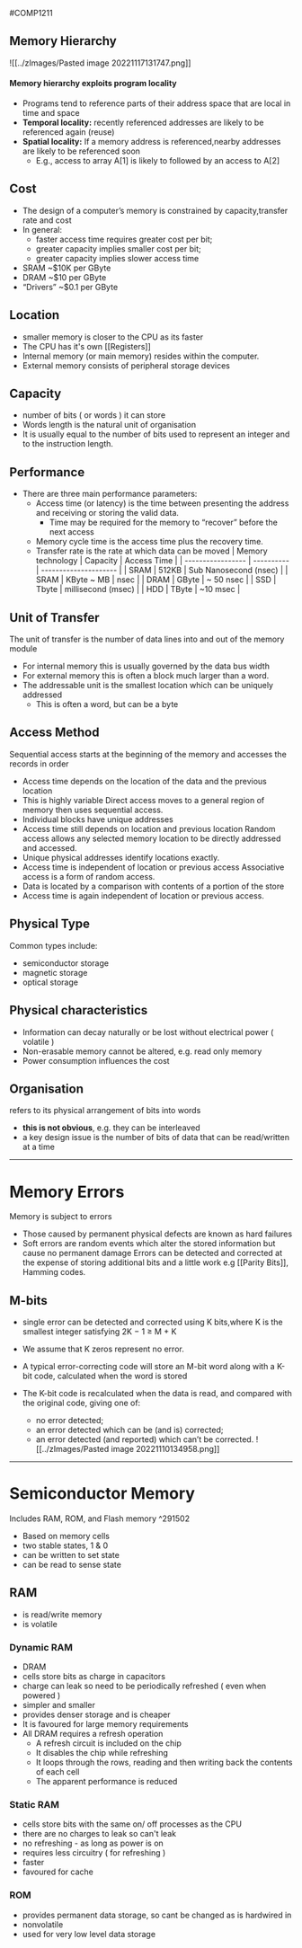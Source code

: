 #COMP1211 
## Memory Hierarchy
![[../zImages/Pasted image 20221117131747.png]]

#### Memory hierarchy exploits program locality
- Programs tend to reference parts of their address space that are local in time and space
- **Temporal locality:** recently referenced addresses are likely to be referenced again (reuse)
- **Spatial locality:** If a memory address is referenced,nearby addresses are likely to be referenced soon
	- E.g., access to array A[1] is likely to followed by an access to A[2] 

## Cost 
- The design of a computer’s memory is constrained by capacity,transfer rate and cost
- In general:
	- faster access time requires greater cost per bit;
	- greater capacity implies smaller cost per bit;
	- greater capacity implies slower access time
- SRAM ~$10K per GByte
- DRAM ~$10 per GByte
- “Drivers” ~$0.1 per GByte

## Location
- smaller memory is closer to the CPU as its faster
- The CPU has it's own [[Registers]]
- Internal memory (or main memory) resides within the computer.
- External memory consists of peripheral storage devices

## Capacity
- number of bits ( or words ) it can store
- Words length is the natural unit of organisation
- It is usually equal to the number of bits used to represent an integer and to the instruction length.

## Performance
- There are three main performance parameters: 
	- Access time (or latency) is the time between presenting the address and receiving or storing the valid data.
		- Time may be required for the memory to “recover” before the next access
	- Memory cycle time is the access time plus the recovery time.
	- Transfer rate is the rate at which data can be moved
| Memory technology | Capacity   | Access Time           |
| ----------------- | ---------- | --------------------- |
| SRAM              | 512KB      | Sub Nanosecond (nsec) |
| SRAM              | KByte ~ MB | nsec                  |
| DRAM              | GByte      | ~ 50 nsec             |
| SSD               | Tbyte      | millisecond (msec)    |
| HDD               | TByte      | ~10 msec              |

## Unit of Transfer
The unit of transfer is the number of data lines into and out of the memory module
- For internal memory this is usually governed by the data bus width
- For external memory this is often a block much larger than a word.
- The addressable unit is the smallest location which can be uniquely addressed
	- This is often a word, but can be a byte

## Access Method
Sequential access starts at the beginning of the memory and accesses the records in order
- Access time depends on the location of the data and the previous location
- This is highly variable
Direct access moves to a general region of memory then uses sequential access.
- Individual blocks have unique addresses
- Access time still depends on location and previous location
Random access allows any selected memory location to be directly addressed and accessed.
- Unique physical addresses identify locations exactly.
- Access time is independent of location or previous access
Associative access is a form of random access.
- Data is located by a comparison with contents of a portion of the store
- Access time is again independent of location or previous access.

## Physical Type
Common types include:
- semiconductor storage
- magnetic storage
- optical storage

## Physical characteristics
- Information can decay naturally or be lost without electrical power ( volatile )
- Non-erasable memory cannot be altered, e.g. read only memory
- Power consumption influences the cost

## Organisation
refers to its physical arrangement of bits into words
- **this is not obvious**, e.g. they can be interleaved
- a key design issue is the number of bits of data that can be read/written at a time

---
# Memory Errors
Memory is subject to errors
- Those caused by permanent physical defects are known as hard failures
- Soft errors are random events which alter the stored information but cause no permanent damage
Errors can be detected and corrected at the expense of storing additional bits and a little work
	e.g [[Parity Bits]], Hamming codes.

## M-bits
- single error can be detected and corrected using K bits,where K is the smallest integer satisfying
		2K − 1 ≥ M + K
- We assume that K zeros represent no error.

- A typical error-correcting code will store an M-bit word along with a K-bit code, calculated when the word is stored
- The K-bit code is recalculated when the data is read, and compared with the original code, giving one of:
	- no error detected;
	- an error detected which can be (and is) corrected;
	- an error detected (and reported) which can’t be corrected.
![[../zImages/Pasted image 20221110134958.png]]
---
# Semiconductor Memory
Includes RAM, ROM, and Flash memory ^291502
- Based on memory cells
- two stable states, 1 & 0
- can be written to set state
- can be read to sense state

## RAM
- is read/write memory
- is volatile

### Dynamic RAM
- DRAM
- cells store bits as charge in capacitors
- charge can leak so need to be periodically refreshed ( even when powered )
- simpler and smaller
- provides denser storage and is cheaper
- It is favoured for large memory requirements
- All DRAM requires a refresh operation
	- A refresh circuit is included on the chip
	- It disables the chip while refreshing
	- It loops through the rows, reading and then writing back the contents of each cell
	- The apparent performance is reduced

### Static RAM
- cells store bits with the same on/ off processes as the CPU
- there are no charges to leak so can't leak
- no refreshing  - as long as power is on
- requires less circuitry ( for refreshing )
- faster
- favoured for cache

### ROM
- provides permanent data storage, so cant be changed as is hardwired in
- nonvolatile
- used for very low level data storage